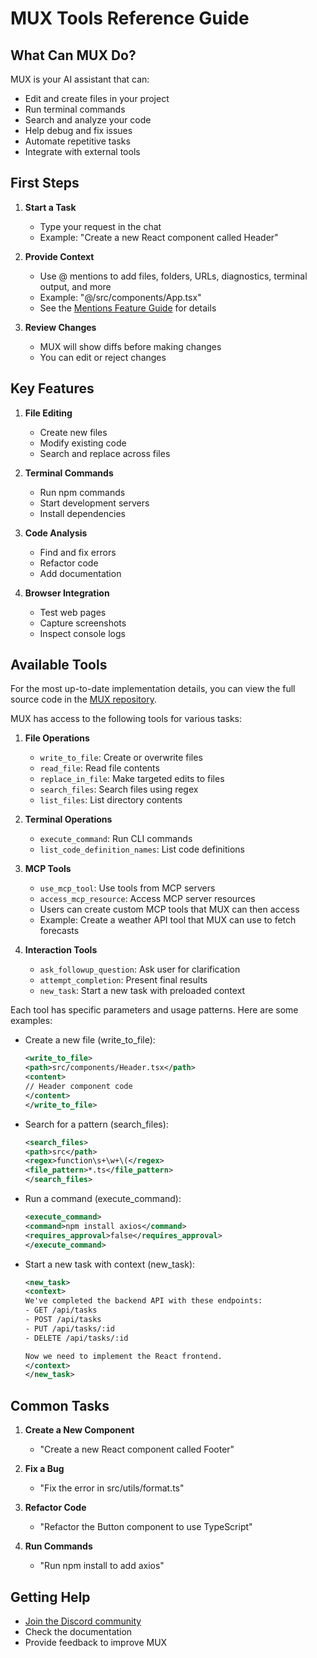 # MUX Tools Reference Guide

## What Can MUX Do?

MUX is your AI assistant that can:

-   Edit and create files in your project
-   Run terminal commands
-   Search and analyze your code
-   Help debug and fix issues
-   Automate repetitive tasks
-   Integrate with external tools

## First Steps

1. **Start a Task**

    - Type your request in the chat
    - Example: "Create a new React component called Header"

2. **Provide Context**

    - Use @ mentions to add files, folders, URLs, diagnostics, terminal output, and more
    - Example: "@/src/components/App.tsx"
    - See the [Mentions Feature Guide](./mentions-guide.md) for details

3. **Review Changes**
    - MUX will show diffs before making changes
    - You can edit or reject changes

## Key Features

1. **File Editing**

    - Create new files
    - Modify existing code
    - Search and replace across files

2. **Terminal Commands**

    - Run npm commands
    - Start development servers
    - Install dependencies

3. **Code Analysis**

    - Find and fix errors
    - Refactor code
    - Add documentation

4. **Browser Integration**
    - Test web pages
    - Capture screenshots
    - Inspect console logs

## Available Tools

For the most up-to-date implementation details, you can view the full source code in the [MUX repository](https://github.com/mux/mux/blob/main/src/core/task/index.ts).

MUX has access to the following tools for various tasks:

1. **File Operations**

    - `write_to_file`: Create or overwrite files
    - `read_file`: Read file contents
    - `replace_in_file`: Make targeted edits to files
    - `search_files`: Search files using regex
    - `list_files`: List directory contents

2. **Terminal Operations**

    - `execute_command`: Run CLI commands
    - `list_code_definition_names`: List code definitions

3. **MCP Tools**

    - `use_mcp_tool`: Use tools from MCP servers
    - `access_mcp_resource`: Access MCP server resources
    - Users can create custom MCP tools that MUX can then access
    - Example: Create a weather API tool that MUX can use to fetch forecasts

4. **Interaction Tools**
    - `ask_followup_question`: Ask user for clarification
    - `attempt_completion`: Present final results
    - `new_task`: Start a new task with preloaded context

Each tool has specific parameters and usage patterns. Here are some examples:

-   Create a new file (write_to_file):

    ```xml
    <write_to_file>
    <path>src/components/Header.tsx</path>
    <content>
    // Header component code
    </content>
    </write_to_file>
    ```

-   Search for a pattern (search_files):

    ```xml
    <search_files>
    <path>src</path>
    <regex>function\s+\w+\(</regex>
    <file_pattern>*.ts</file_pattern>
    </search_files>
    ```

-   Run a command (execute_command):
    ```xml
    <execute_command>
    <command>npm install axios</command>
    <requires_approval>false</requires_approval>
    </execute_command>
    ```

-   Start a new task with context (new_task):
    ```xml
    <new_task>
    <context>
    We've completed the backend API with these endpoints:
    - GET /api/tasks
    - POST /api/tasks
    - PUT /api/tasks/:id
    - DELETE /api/tasks/:id

    Now we need to implement the React frontend.
    </context>
    </new_task>
    ```

## Common Tasks

1. **Create a New Component**

    - "Create a new React component called Footer"

2. **Fix a Bug**

    - "Fix the error in src/utils/format.ts"

3. **Refactor Code**

    - "Refactor the Button component to use TypeScript"

4. **Run Commands**
    - "Run npm install to add axios"

## Getting Help

-   [Join the Discord community](https://discord.gg/mux)
-   Check the documentation
-   Provide feedback to improve MUX
